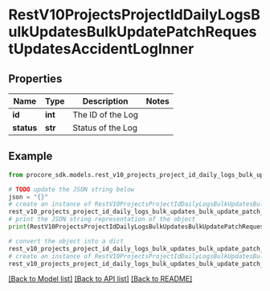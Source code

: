 # RestV10ProjectsProjectIdDailyLogsBulkUpdatesBulkUpdatePatchRequestUpdatesAccidentLogInner


## Properties

Name | Type | Description | Notes
------------ | ------------- | ------------- | -------------
**id** | **int** | The ID of the Log | 
**status** | **str** | Status of the Log | 

## Example

```python
from procore_sdk.models.rest_v10_projects_project_id_daily_logs_bulk_updates_bulk_update_patch_request_updates_accident_log_inner import RestV10ProjectsProjectIdDailyLogsBulkUpdatesBulkUpdatePatchRequestUpdatesAccidentLogInner

# TODO update the JSON string below
json = "{}"
# create an instance of RestV10ProjectsProjectIdDailyLogsBulkUpdatesBulkUpdatePatchRequestUpdatesAccidentLogInner from a JSON string
rest_v10_projects_project_id_daily_logs_bulk_updates_bulk_update_patch_request_updates_accident_log_inner_instance = RestV10ProjectsProjectIdDailyLogsBulkUpdatesBulkUpdatePatchRequestUpdatesAccidentLogInner.from_json(json)
# print the JSON string representation of the object
print(RestV10ProjectsProjectIdDailyLogsBulkUpdatesBulkUpdatePatchRequestUpdatesAccidentLogInner.to_json())

# convert the object into a dict
rest_v10_projects_project_id_daily_logs_bulk_updates_bulk_update_patch_request_updates_accident_log_inner_dict = rest_v10_projects_project_id_daily_logs_bulk_updates_bulk_update_patch_request_updates_accident_log_inner_instance.to_dict()
# create an instance of RestV10ProjectsProjectIdDailyLogsBulkUpdatesBulkUpdatePatchRequestUpdatesAccidentLogInner from a dict
rest_v10_projects_project_id_daily_logs_bulk_updates_bulk_update_patch_request_updates_accident_log_inner_from_dict = RestV10ProjectsProjectIdDailyLogsBulkUpdatesBulkUpdatePatchRequestUpdatesAccidentLogInner.from_dict(rest_v10_projects_project_id_daily_logs_bulk_updates_bulk_update_patch_request_updates_accident_log_inner_dict)
```
[[Back to Model list]](../README.md#documentation-for-models) [[Back to API list]](../README.md#documentation-for-api-endpoints) [[Back to README]](../README.md)


